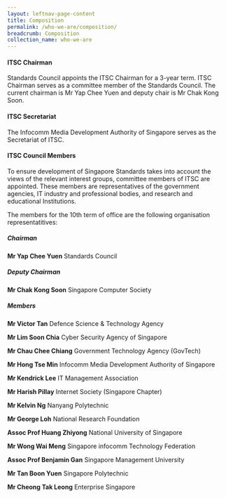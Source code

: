 ```yaml
---
layout: leftnav-page-content
title: Composition
permalink: /who-we-are/composition/
breadcrumb: Composition
collection_name: who-we-are
---
```


#### ITSC Chairman
Standards Council appoints the ITSC Chairman for a 3-year term. ITSC Chairman serves as a committee member of the Standards Council. The current chairman is Mr Yap Chee Yuen and deputy chair is Mr Chak Kong Soon.

#### ITSC Secretariat
The Infocomm Media Development Authority of Singapore serves as the Secretariat of ITSC.

#### ITSC Council Members
To ensure development of Singapore Standards takes into account the views of the relevant interest groups, committee members of ITSC are appointed. These members are representatives of the government agencies, IT industry and professional bodies, and research and educational Institutions.

The members for the 10th term of office are the following organisation representatitives:

##### Chairman

**Mr Yap Chee Yuen**
Standards Council

##### Deputy Chairman

**Mr Chak Kong Soon**
Singapore Computer Society

##### Members

**Mr Victor Tan**
Defence Science & Technology Agency

**Mr Lim Soon Chia**
Cyber Security Agency of Singapore

**Mr Chau Chee Chiang**
Government Technology Agency (GovTech)

**Mr Hong Tse Min**
Infocomm Media Development Authority of Singapore

**Mr Kendrick Lee**
IT Management Association

**Mr Harish Pillay**
Internet Society (Singapore Chapter)

**Mr Kelvin Ng**
Nanyang Polytechnic

**Mr George Loh**
National Research Foundation

**Assoc Prof Huang Zhiyong**
National University of Singapore

**Mr Wong Wai Meng**
Singapore infocomm Technology Federation

**Assoc Prof Benjamin Gan**
Singapore Management University

**Mr Tan Boon Yuen**
Singapore Polytechnic

**Mr Cheong Tak Leong**
Enterprise Singapore
